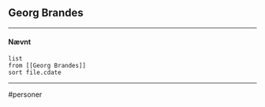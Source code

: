 ## Georg Brandes


---
#### Nævnt
```dataview 
list
from [[Georg Brandes]]
sort file.cdate
```
---
#personer


